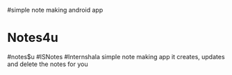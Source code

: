 #simple note making android app
# Notes4u
#notes$u
#ISNotes
#Internshala
simple note making app
it creates, updates and delete the notes for you
